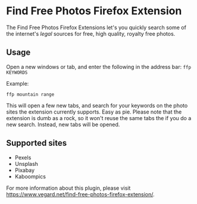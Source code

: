 # Find Free Photos Firefox Extension

The Find Free Photos Firefox Extensions let's you quickly search some of the internet's _legal_ sources for free, high quality, royalty free photos.

## Usage

Open a new windows or tab, and enter the following in the address bar: `ffp KEYWORDS`

Example:

`ffp mountain range`

This will open a few new tabs, and search for your keywords on the photo sites the extension currently supports. Easy as pie. Please note that the extension is dumb as a rock, so it won't reuse the same tabs the if you do a new search. Instead, new tabs will be opened.

## Supported sites

* Pexels
* Unsplash
* Pixabay
* Kaboompics

For more information about this plugin, please visit https://www.vegard.net/find-free-photos-firefox-extension/.
